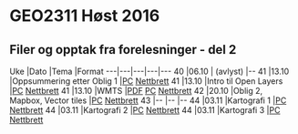 # GEO2311 Høst 2016

## Filer og opptak fra forelesninger - del 2

Uke |Dato |Tema |Format
---|---|---|---|---
40 |06.10 | (avlyst) |-- 
41 |13.10 |Oppsummering etter Oblig 1 |[PC](https://screencast.uninett.no/relay/ansatt/sverreshig.no/2016/13.10/466600/GEO2311_-_Diverse_-_20161013_092531_39.html) [Nettbrett](https://screencast.uninett.no/relay/ansatt/sverreshig.no/2016/13.10/466600/GEO2311_-_Diverse_-_20161013_092531_36.html) 
41 |13.10 |Intro til Open Layers |[PC](https://screencast.uninett.no/relay/ansatt/sverreshig.no/2016/13.10/1817867/GEO2311_-_Open_Layers_intro_-_20161013_095700_39.html) [Nettbrett](https://screencast.uninett.no/relay/ansatt/sverreshig.no/2016/13.10/1817867/GEO2311_-_Open_Layers_intro_-_20161013_095700_36.html) 
41 |13.10 |WMTS |[PDF](./docs/WMTS-2311.pdf) [PC](https://screencast.uninett.no/relay/ansatt/sverreshig.no/2016/13.10/2044133/GEO2311_-_WMTS_-_20161013_114232_39.html) [Nettbrett](https://screencast.uninett.no/relay/ansatt/sverreshig.no/2016/13.10/2044133/GEO2311_-_WMTS_-_20161013_114232_36.html) 
42 |20.10 |Oblig 2, Mapbox, Vector tiles |[PC](https://screencast.uninett.no/relay/ansatt/sverreshig.no/2016/20.10/2961000/GEO2311_-_Oblig_2_og_Mapbox-intro_-_20161020_100847_39.html)  [Nettbrett](https://screencast.uninett.no/relay/ansatt/sverreshig.no/2016/20.10/2961000/GEO2311_-_Oblig_2_og_Mapbox-intro_-_20161020_100847_36.html) 
43 |-- |-- |-- 
44 |03.11 |Kartografi 1 |[PC](https://screencast.uninett.no/relay/ansatt/runeoentnu.no/2016/03.11/2039266/gib_kartografi1_-_20161103_095211_39.html)  [Nettbrett](https://screencast.uninett.no/relay/ansatt/runeoentnu.no/2016/03.11/2039266/gib_kartografi1_-_20161103_095211_36.html)
44 |03.11 |Kartografi 2 |[PC](https://screencast.uninett.no/relay/ansatt/runeoentnu.no/2016/03.11/3589533/gib_kartografi2_-_20161103_110653_39.html)  [Nettbrett](https://screencast.uninett.no/relay/ansatt/runeoentnu.no/2016/03.11/3589533/gib_kartografi2_-_20161103_110653_36.html)
44 |03.11 |Kartografi 3 |[PC](https://screencast.uninett.no/relay/ansatt/runeoentnu.no/2016/03.11/2565065/gib_kartografi3_-_20161103_121552_39.html)  [Nettbrett](https://screencast.uninett.no/relay/ansatt/runeoentnu.no/2016/03.11/2565065/gib_kartografi3_-_20161103_121552_36.html)

